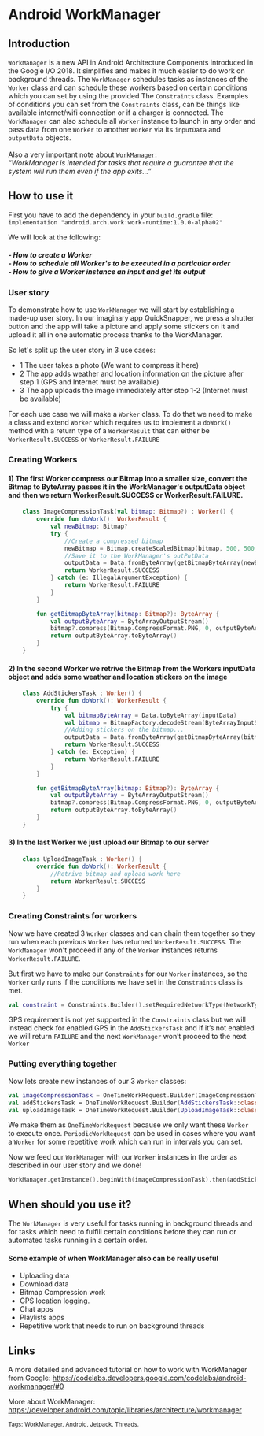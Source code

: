 # Android WorkManager

## Introduction

`WorkManager` is a new API in Android Architecture Components introduced in the Google I/O 2018. It simplifies and makes it much easier to do work on background threads. The `WorkManager` schedules tasks as instances of the `Worker` class and can schedule these workers based on certain conditions which you can set by using the provided The `Constraints` class. Examples of conditions you can set from the `Constraints` class, can be things like available internet/wifi connection or if a charger is connected. The `WorkManager` can also schedule all `Worker` instance to launch in any order and pass data from one `Worker` to another `Worker` via its `inputData` and `outputData` objects.
</br>
</br>Also a very important note about [`WorkManager`](https://developer.android.com/topic/libraries/architecture/workmanager): </br> *“WorkManager is intended for tasks that require a guarantee that the system will run them even if the app exits...”*


## How to use it

First you have to add the dependency in your `build.gradle` file: </br>
`implementation "android.arch.work:work-runtime:1.0.0-alpha02"`

We will look at the following:</br>
##### - How to create a Worker </br>- How to schedule all Worker's to be executed in a particular order </br>- How to give a Worker instance an input and get its output

### User story 

To demonstrate how to use `WorkManager` we will start by establishing a made-up user story.
In our imaginary app QuickSnapper, we press a shutter button and the app will take a picture and apply some stickers on it and upload it all in one automatic process thanks to the WorkManager.

So let's split up the user story in 3 use cases:

- 1 The user takes a photo (We want to compress it here) 
- 2 The app adds weather and location information on the picture after step 1 (GPS and Internet must be available)
- 3 The app uploads the image immediately after step 1-2  (Internet must be available) 


For each use case we will make a `Worker` class. To do that we need to make a class and extend `Worker` which requires us to implement a `doWork()` method with a return type of a `WorkerResult` that can either be `WorkerResult.SUCCESS` or `WorkerResult.FAILURE`

### Creating Workers

#### 1) The first Worker compress our Bitmap into a smaller size, convert the Bitmap to ByteArray passes it in the WorkManager's outputData object and then we return WorkerResult.SUCCESS or WorkerResult.FAILURE.

```kotlin
    class ImageCompressionTask(val bitmap: Bitmap?) : Worker() {
        override fun doWork(): WorkerResult {
            val newBitmap: Bitmap?
            try {
                //Create a compressed bitmap
                newBitmap = Bitmap.createScaledBitmap(bitmap, 500, 500, false)
                //Save it to the WorkManager's outPutData
                outputData = Data.fromByteArray(getBitmapByteArray(newBitmap))
                return WorkerResult.SUCCESS
            } catch (e: IllegalArgumentException) {
                return WorkerResult.FAILURE
            }
        }

        fun getBitmapByteArray(bitmap: Bitmap?): ByteArray {
            val outputByteArray = ByteArrayOutputStream()
            bitmap?.compress(Bitmap.CompressFormat.PNG, 0, outputByteArray)
            return outputByteArray.toByteArray()
        }
    }
```


#### 2) In the second Worker we retrive the Bitmap from the Workers inputData object and adds some weather and location stickers on the image
```kotlin
    class AddStickersTask : Worker() {
        override fun doWork(): WorkerResult {
            try {
                val bitmapByteArray = Data.toByteArray(inputData)
                val bitmap = BitmapFactory.decodeStream(ByteArrayInputStream(bitmapByteArray))
                //Adding stickers on the bitmap...
                outputData = Data.fromByteArray(getBitmapByteArray(bitmap))
                return WorkerResult.SUCCESS
            } catch (e: Exception) {
                return WorkerResult.FAILURE
            }
        }

        fun getBitmapByteArray(bitmap: Bitmap?): ByteArray {
            val outputByteArray = ByteArrayOutputStream()
            bitmap?.compress(Bitmap.CompressFormat.PNG, 0, outputByteArray)
            return outputByteArray.toByteArray()
        }
    }
```


#### 3) In the last Worker we just upload our Bitmap to our server
```kotlin
    class UploadImageTask : Worker() {
        override fun doWork(): WorkerResult {
            //Retrive bitmap and upload work here
            return WorkerResult.SUCCESS
        }
    }
```

### Creating Constraints for workers

Now we have created 3 `Worker` classes and can chain them together so they run when each previous `Worker` has returned `WorkerResult.SUCCESS`. The `WorkManager` won't proceed if any of the `Worker` instances returns `WorkerResult.FAILURE`.

But first we have to make our `Constraints` for our `Worker` instances, so the `Worker` only runs if the conditions we have set in the `Constraints` class is met. 

```kotlin
val constraint = Constraints.Builder().setRequiredNetworkType(NetworkType.CONNECTED).build()
```


GPS requirement is not yet supported in the `Constraints` class but we will instead check for enabled GPS in the `AddStickersTask` and if it’s not enabled we will return `FAILURE` and the next `WorkManager` won’t proceed to the next `Worker`

### Putting everything together 

Now lets create new instances of our 3 `Worker` classes: 

```kotlin
val imageCompressionTask = OneTimeWorkRequest.Builder(ImageCompressionTask::class.java).build()
val addStickersTask = OneTimeWorkRequest.Builder(AddStickersTask::class.java).setConstraints(constraint).build()
val uploadImageTask = OneTimeWorkRequest.Builder(UploadImageTask::class.java).setConstraints(constraint).build()
```

We make them as `OneTimeWorkRequest` because we only want these `Worker` to execute once. `PeriodicWorkRequest` can be used in cases where you want a `Worker` for some repetitive work which can run in intervals you can set.

Now we feed our `WorkManager` with our `Worker` instances in the order as described in our user story and we done!

```kotlin
WorkManager.getInstance().beginWith(imageCompressionTask).then(addStickersTask).then(uploadImageTask).enqueue()
```

## When should you use it?
The `WorkManager` is very useful for tasks running in background threads and for tasks which need to fulfill certain conditions before they can run or automated tasks running in a certain order.

#### Some example of when WorkManager also can be really useful

- Uploading data
- Download data
- Bitmap Compression work
- GPS location logging.
- Chat apps
- Playlists apps
- Repetitive work that needs to run on background threads 


## Links

A more detailed and advanced tutorial on how to work with WorkManager from Google:
https://codelabs.developers.google.com/codelabs/android-workmanager/#0

More about WorkManager:
</br>
https://developer.android.com/topic/libraries/architecture/workmanager


<sub>Tags: WorkManager, Android, Jetpack, Threads.</sub>
